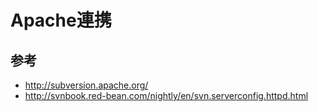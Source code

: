 ﻿# Apache連携

## 参考

- http://subversion.apache.org/
- http://svnbook.red-bean.com/nightly/en/svn.serverconfig.httpd.html
